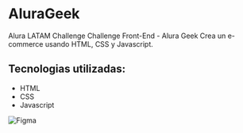 # AluraGeek
Alura LATAM Challenge Challenge Front-End - Alura Geek  Crea un e-commerce usando HTML, CSS y Javascript.

##  Tecnologias utilizadas:
- HTML
- CSS
- Javascript

![Figma](https://www.figma.com/file/nGB8Mu715ZM12SDbGMpLsJ/AluraGeek-(Copy-Orli)?type=design&node-id=0-1&mode=design&t=4hxjNDwRxWtB6pXF-0)
